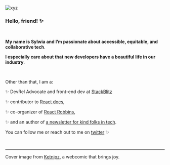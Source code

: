 ![xyz](https://pbs.twimg.com/profile_banners/1111007023041310725/1640243636/1500x500)

### Hello, friend! ✨
<br/>

**My name is Sylwia and I’m passionate about accessible, equitable, and collaborative tech**. 

**I especially care about that new developers have a beautiful life in our industry**.

<br/>

Other than that, I am a:

✨ DevRel Advocate and front-end dev at [StackBlitz](stackblitz.com)

✨ contributor to [React docs](https://github.com/reactjs/reactjs.org/blob/aa70dcedc6db07987a814dba2b296cc4c5219860/beta/src/pages/community/acknowledgements.md#react-docs-react-docs), 

✨ co-organizer of [React Robbins](https://www.reactrobins.com/), 

✨ and an author of [a newsletter for kind folks in tech](https://buttondown.email/sylwia).


You can follow me or reach out to me on [twitter](https://twitter.com/SylwiaVargas) ✨

<br/>

---
Cover image from [Ketnipz](https://www.instagram.com/accounts/login/?next=/ketnipz/), a webcomic that brings joy.
